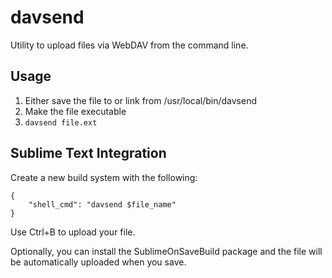 # davsend
Utility to upload files via WebDAV from the command line.

## Usage
1. Either save the file to or link from /usr/local/bin/davsend
2. Make the file executable
3. ```davsend file.ext```

## Sublime Text Integration
Create a new build system with the following:
```
{
    "shell_cmd": "davsend $file_name"
}
```
Use Ctrl+B to upload your file.

Optionally, you can install the SublimeOnSaveBuild package and the file will be automatically uploaded when you save.